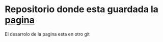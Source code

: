 # Repositorio donde esta guardada la [pagina](https://isagues.github.io/)
El desarrolo de la pagina esta en otro git 
